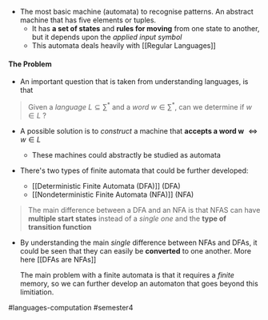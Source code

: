 - The most basic machine (automata) to recognise patterns. An abstract machine that has five elements or tuples. 
	- It has **a set of states** and **rules for moving** from one state to another, but it depends upon the *applied input symbol*
	- This automata deals heavily with [[Regular Languages]]

#### The Problem
- An important question that is taken from understanding languages, is that
> Given a *language* $L \subseteq \sum^{*}$ and a *word* $w \in \sum^{*}$, can we determine if $w \in L$ ?

- A possible solution is to *construct* a machine that **accepts a word w** $\iff w \in L$
	- These machines could abstractly be studied as automata

- There's two types of finite automata that could be further developed:
	- [[Deterministic Finite Automata (DFA)]] (DFA)
	- [[Nondeterministic Finite Automata (NFA)]] (NFA)

> The main difference between a DFA and an NFA is that NFAS can have **multiple start states** instead of a *single one* and the **type of transition function**

- By understanding the main *single* difference between NFAs and DFAs, it could be seen that they can easily be **converted** to one another. More here [[DFAs are NFAs]]

	The main problem with a finite automata is that it requires a *finite* memory, so we can further develop an automaton that goes beyond this limitiation.


#languages-computation #semester4 